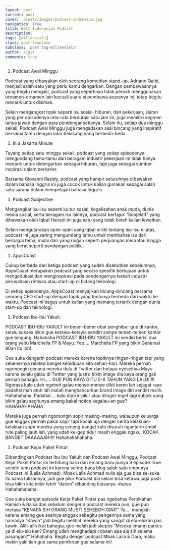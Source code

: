 ```yaml
---
layout: post
current: post
cover:  assets/images/podcast-indonesia.jpg
navigation: True
title: Best Indonesian Podcast
description: 
tags: [millennials]
class: post-template
subclass: 'post tag-millennials'
author: sigit
comments: true
---
```


1. Podcast Awal Minggu

Podcast yang dibawakan oleh seorang komedian stand-up, Adriano Qalbi, menjadi salah satu yang perlu kamu dengarkan. Dengan pembawaannya yang begitu mengalir, podcast yang sepertinya tidak pernah menggunakan ornamen-ornamen lain kecuali suara si pembawa acaranya ini, tetap begitu menarik untuk disimak.

Selain mengangkat topik seperti isu sosial, hiburan, dan pekerjaan, siaran yang per episodenya rata-rata berdurasi satu jam ini, juga memiliki segmen tanya jawab dengan para pendengar setianya. Selain itu, setiap dua minggu sekali, Podcast Awal Minggu juga mengadakan sesi bincang yang inspiratif bersama tamu dengan latar belakang yang berbeda-beda.  

1. In a Jakarta Minute

Tayang setiap satu minggu sekali, podcast yang setiap episodenya mengundang tamu-tamu dari beragam industri pekerjaan ini tidak hanya menarik untuk didengarkan sebagai hiburan, tapi juga sebagai sumber inspirasi dalam berkarier.

Bersama Giovanni Rasidy, podcast yang hampir seluruhnya dibawakan dalam bahasa Inggris ini juga cocok untuk kalian gunakan sebagai salah satu sarana dalam mempelajari bahasa Inggris. 

1. Podcast Subjective

Mengangkat isu-isu seperti kultur sosial, kegelisahan anak muda, dunia media sosial, serta beragam isu lainnya, podcast bertajuk “Subjektif” yang dibawakan oleh Iqbal Hariadi ini juga satu yang tidak boleh kalian lewatkan.

Selain mengutarakan opini-opini yang Iqbal miliki tentang isu-isu di atas, podcast ini juga sering mengundang tamu untuk membahas isu dari berbagai tema, mulai dari yang ringan seperti perjuangan merantau hingga yang berat seperti pandangan politik. 

1. AppsCoast

Cukup berbeda dari ketiga podcast yang sudah disebutkan sebelumnya, AppsCoast merupakan podcast yang secara spesifik bertujuan untuk mengedukasi dan menginspirasi pada pendengarnya terkait industri perusahaan rintisan atau start-up di bidang teknologi.

Di setiap episodenya, AppsCoast menyajikan bicang-bincang bersama seorang CEO start-up dengan topik yang tentunya berbeda dari waktu ke waktu. Podcast ini bagus untuk kalian yang memang tertarik dengan dunia start-up dan teknologi.

1. Podcast Ibu-ibu Yakult

PODCAST IBU-IBU YAKULT ini bener-bener obat penghibur gue di kantor, selalu sukses bikin gue ketawa-ketawa sendiri sampe temen-temen kantor gue bingung. Hahahaha    PODCAST IBU-IBU YAKULT ini sendiri berisi dua orang yaitu Marchella FP & Mayu. Yep…. Marchella FP yang bikin Generasi 90an itu loh!

Gue suka dengerin podcast mereka karena topiknya ringan-ringan tapi yang sebenernya related banget kehidupan kita sehari-hari. Mereka pernah ngomongin gimana mereka dulu di Twitter dan betapa nyeselnya Mayu karena selalu galau di Twitter yang justru bikin image dia kaya orang gak pernah bahagia. IH….. GUE PUN KAYA GITU 5-6 TAHUN YANG LALU!!!!! Ngerasa kalo udah ngetwit galau menye-menye dikit keren lah sejagat raya padahal mah atuh lah malah menghancurkan brand image diri sendiri malih. Hahahahaha. Padahal…. kalo dipikir-pikir atau diinget-inget lagi subjek yang bikin galau segitunya emang bakal notice kegalau-an gue? HAHAHAHAHAHA  

Mereka juga pernah ngomongin sopir masing-masing, walaupun keluarga gue enggak pernah pakai sopir tapi kocak aja denger cerita kelakuan-kelakuan sopir mereka yang seneng banget kalo disuruh nganterin ambil rute paling jauh lah, yang udah ke-gep tidur masih enggak ngaku. KOCAK BANGET DAAAAAAH!!!! Hahahahahahaha.

1. Podcast Kejar Paket Pintar

Dibandingkan Podcast Ibu Ibu Yakult dan Podcast Awal Minggu, Podcast Kejar Paket Pintar ini terhitung baru dan emang baru punya 3 episode. Gue sendiri tahu podcast ini karena sering baca blog salah satu empunya Podcast ini (Laila Achmad). Mbak Laila Achmad nulis aja gue bisa se-suka itu sama tulisannya, jadi gue pikir Podcast dia selain bisa ketawa juga pasti bisa bikin kita mikir lebih “dalem” dibanding biasanya. #apeu Hahahahahaha.

Gue suka banget episode Kerja Paket Pintar pas ngebahas Pernikahan Hamish & Raisa dan sebelum dengerin podcast mereka pun, gue pun merasa “KENAPA SIH ORANG MUSTI SEHEBOH GINI?” Ya…. mungkin karena emang gue asalnya enggak sebegitu pengennya sama yang namanya “Kawin” jadi begitu melihat mereka yang sangat di elu-elukan pas kawin. Alih-alih ikut bahagia, gue malah jadi skeptis “Mereka emang pantes ya di elu-elu kan? Emang udah menghadapi cobaan apa aja sih selama pasangan?” Hahahaha. Begitu denger podcast Mbak Laila & Dara, maka makin yakinlah gue sama pemikiran gue selama ini!   
